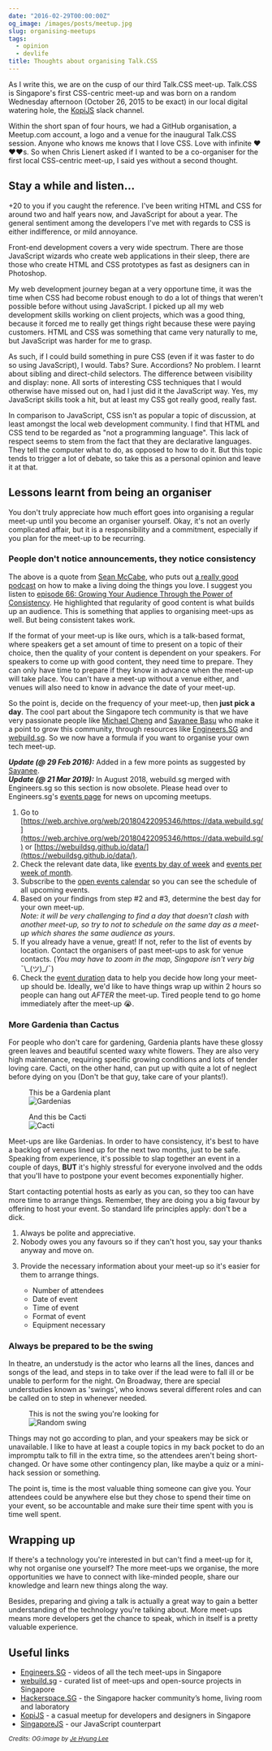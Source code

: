 ```yaml
---
date: "2016-02-29T00:00:00Z"
og_image: /images/posts/meetup.jpg
slug: organising-meetups
tags:
  - opinion
  - devlife
title: Thoughts about organising Talk.CSS
---
```


As I write this, we are on the cusp of our third Talk.CSS meet-up. Talk.CSS is Singapore's first CSS-centric meet-up and was born on a random Wednesday afternoon (October 26, 2015 to be exact) in our local digital watering hole, the [KopiJS](http://kopijs.org/) slack channel.

Within the short span of four hours, we had a GitHub organisation, a Meetup.com account, a logo and a venue for the inaugural Talk.CSS session. Anyone who knows me knows that I love CSS. Love with infinite <span class="emoji" role="img" tabindex="0" aria-label="red heart">&#x2764;&#xFE0F;</span><span class="emoji" role="img" tabindex="0" aria-label="red heart">&#x2764;&#xFE0F;</span><span class="emoji" role="img" tabindex="0" aria-label="red heart">&#x2764;&#xFE0F;</span>s. So when Chris Lienert asked if I wanted to be a co-organiser for the first local CSS-centric meet-up, I said yes without a second thought.

## Stay a while and listen...

+20 to you if you caught the reference. I've been writing HTML and CSS for around two and half years now, and JavaScript for about a year. The general sentiment among the developers I've met with regards to CSS is either indifference, or mild annoyance.

Front-end development covers a very wide spectrum. There are those JavaScript wizards who create web applications in their sleep, there are those who create HTML and CSS prototypes as fast as designers can in Photoshop.

My web development journey began at a very opportune time, it was the time when CSS had become robust enough to do a lot of things that weren't possible before without using JavaScript. I picked up all my web development skills working on client projects, which was a good thing, because it forced me to really get things right because these were paying customers. HTML and CSS was something that came very naturally to me, but JavaScript was harder for me to grasp.

As such, if I could build something in pure CSS (even if it was faster to do so using JavaScript), I would. Tabs? Sure. Accordions? No problem. I learnt about sibling and direct-child selectors. The difference between visibility and display: none. All sorts of interesting CSS techniques that I would otherwise have missed out on, had I just did it the JavaScript way. Yes, my JavaScript skills took a hit, but at least my CSS got really good, really fast.

In comparison to JavaScript, CSS isn't as popular a topic of discussion, at least amongst the local web development community. I find that HTML and CSS tend to be regarded as "not a programming language". This lack of respect seems to stem from the fact that they are declarative languages. They tell the computer what to do, as opposed to how to do it. But this topic tends to trigger a lot of debate, so take this as a personal opinion and leave it at that.

## Lessons learnt from being an organiser

You don't truly appreciate how much effort goes into organising a regular meet-up until you become an organiser yourself. Okay, it's not an overly complicated affair, but it is a responsibility and a commitment, especially if you plan for the meet-up to be recurring.

### People don't notice announcements, they notice consistency

The above is a quote from [Sean McCabe](http://seanwes.com/), who puts out [a really good podcast](http://seanwes.com/podcast/) on how to make a living doing the things you love. I suggest you listen to [episode 66: Growing Your Audience Through the Power of Consistency](http://seanwes.com/podcast/066-growing-your-audience-through-the-power-of-consistency/). He highlighted that regularity of good content is what builds up an audience. This is something that applies to organising meet-ups as well. But being consistent takes work.

If the format of your meet-up is like ours, which is a talk-based format, where speakers get a set amount of time to present on a topic of their choice, then the quality of your content is dependent on your speakers. For speakers to come up with good content, they need time to prepare. They can only have time to prepare if they know in advance when the meet-up will take place. You can't have a meet-up without a venue either, and venues will also need to know in advance the date of your meet-up.

So the point is, decide on the frequency of your meet-up, then **just pick a day**. The cool part about the Singapore tech community is that we have very passionate people like [Michael Cheng](https://twitter.com/coderkungfu) and [Sayanee Basu](https://sayan.ee/) who make it a point to grow this community, through resources like [Engineers.SG](https://engineers.sg/) and [webuild.sg](https://github.com/webuildsg/webuild). So we now have a formula if you want to organise your own tech meet-up.

**_Update (@ 29 Feb 2016):_** Added in a few more points as suggested by [Sayanee](https://sayan.ee/).  
**_Update (@ 21 Mar 2019):_** In August 2018, webuild.sg merged with Engineers.sg so this section is now obsolete. Please head over to Engineers.sg's [events page](https://engineers.sg/events/) for news on upcoming meetups.

1. Go to [https://web.archive.org/web/20180422095346/https://data.webuild.sg/](https://web.archive.org/web/20180422095346/https://data.webuild.sg/) or [https://webuildsg.github.io/data/](https://webuildsg.github.io/data/).
2. Check the relevant date data, like [events by day of week](https://web.archive.org/web/20180810120142/http://data.webuild.sg/dataset/events-per-day-of-week/) and [events per week of month](https://web.archive.org/web/20180731134319/https://data.webuild.sg/dataset/events-per-week-of-month/).
3. Subscribe to the [open events calendar](https://engineers.sg/events/) so you can see the schedule of all upcoming events.
4. Based on your findings from step #2 and #3, determine the best day for your own meet-up.  
   _Note: it will be very challenging to find a day that doesn't clash with another meet-up, so try to not to schedule on the same day as a meet-up which shares the same audience as yours_.
5. If you already have a venue, great! If not, refer to the list of events by location. Contact the organisers of past meet-ups to ask for venue contacts. (_You may have to zoom in the map, Singapore isn't very big_ <span class="kaomoji">¯\\\_(ツ)\_/¯</span>)
6. Check the [event duration](https://web.archive.org/web/20180804091910/https://data.webuild.sg/dataset/events-per-duration/) data to help you decide how long your meet-up should be. Ideally, we'd like to have things wrap up within 2 hours so people can hang out _AFTER_ the meet-up. Tired people tend to go home immediately after the meet-up <span class="emoji" role="img" tabindex="0" aria-label="loudly crying face">&#x1F62D;</span>.

### More Gardenia than Cactus

For people who don't care for gardening, Gardenia plants have these glossy green leaves and beautiful scented waxy white flowers. They are also very high maintenance, requiring specific growing conditions and lots of tender loving care. Cacti, on the other hand, can put up with quite a lot of neglect before dying on you (Don't be that guy, take care of your plants!).

<div class="figure-wrapper">
  <figure class="multiple">
    <figcaption>This be a Gardenia plant</figcaption>
    <img
      src="/images/posts/organiser/gardenia.jpg"
      srcset="/images/posts/organiser/gardenia@2x.jpg 2x"
      alt="Gardenias"
    />
  </figure>
  <figure class="multiple">
    <figcaption>And this be Cacti</figcaption>
    <img
      src="/images/posts/organiser/cactus.jpg"
      srcset="/images/posts/organiser/cactus@2x.jpg 2x"
      alt="Cacti"
    />
  </figure>
</div>

Meet-ups are like Gardenias. In order to have consistency, it's best to have a backlog of venues lined up for the next two months, just to be safe. Speaking from experience, it's possible to slap together an event in a couple of days, **BUT** it's highly stressful for everyone involved and the odds that you'll have to postpone your event becomes exponentially higher.

Start contacting potential hosts as early as you can, so they too can have more time to arrange things. Remember, they are doing you a big favour by offering to host your event. So standard life principles apply: don't be a dick.

1. Always be polite and appreciative.
2. Nobody owes you any favours so if they can't host you, say your thanks anyway and move on.
3. <p class="no-margin">
     Provide the necessary information about your meet-up so it's easier for them to arrange things.
   </p>
   <ul>
     <li class="no-margin">Number of attendees</li>
     <li class="no-margin">Date of event</li>
     <li class="no-margin">Time of event</li>
     <li class="no-margin">Format of event</li>
     <li>Equipment necessary</li>
   </ul>

### Always be prepared to be the swing

In theatre, an understudy is the actor who learns all the lines, dances and songs of the lead, and steps in to take over if the lead were to fall ill or be unable to perform for the night. On Broadway, there are special understudies known as 'swings', who knows several different roles and can be called on to step in whenever needed.

<figure>
  <figcaption>This is not the swing you're looking for</figcaption>
  <img
    src="/images/posts/organiser/swing.jpeg"
    srcset="/images/posts/organiser/swing@2x.jpeg 2x"
    alt="Random swing"
  />
</figure>

Things may not go according to plan, and your speakers may be sick or unavailable. I like to have at least a couple topics in my back pocket to do an impromptu talk to fill in the extra time, so the attendees aren't being short-changed. Or have some other contingency plan, like maybe a quiz or a mini-hack session or something.

The point is, time is the most valuable thing someone can give you. Your attendees could be anywhere else but they chose to spend their time on your event, so be accountable and make sure their time spent with you is time well spent.

## Wrapping up

If there's a technology you're interested in but can't find a meet-up for it, why not organise one yourself? The more meet-ups we organise, the more opportunities we have to connect with like-minded people, share our knowledge and learn new things along the way.

Besides, preparing and giving a talk is actually a great way to gain a better understanding of the technology you're talking about. More meet-ups means more developers get the chance to speak, which in itself is a pretty valuable experience.

## Useful links

<ul>
  <li class="no-margin"><a href="https://engineers.sg/">Engineers.SG</a> - videos of all the tech meet-ups in Singapore</li>
  <li class="no-margin"><a href="https://web.archive.org/web/20190716050141/http://webuild.sg/">webuild.sg</a> - curated list of meet-ups and open-source projects in Singapore</li>
  <li class="no-margin"><a href="https://hackerspace.sg/calendar/">Hackerspace.SG</a> - the Singapore hacker community’s home, living room and laboratory</li>
  <li class="no-margin"><a href="http://kopijs.org/">KopiJS</a> - a casual meetup for developers and designers in Singapore</li>
  <li><a href="http://www.meetup.com/Singapore-JS/">SingaporeJS</a> - our JavaScript counterpart</li>
</ul>

<em>
  <small>
    Credits: OG:image by <a href="http://blog.naver.com/esjs1020">Je Hyung Lee</a>
  </small>
</em>
